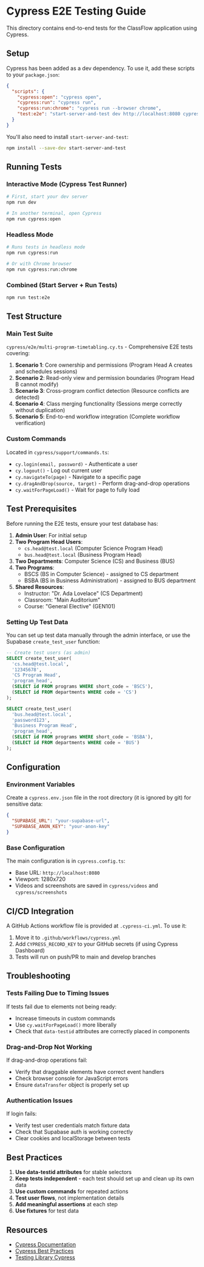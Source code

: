 # Cypress E2E Testing Guide

This directory contains end-to-end tests for the ClassFlow application using Cypress.

## Setup

Cypress has been added as a dev dependency. To use it, add these scripts to your `package.json`:

```json
{
  "scripts": {
    "cypress:open": "cypress open",
    "cypress:run": "cypress run",
    "cypress:run:chrome": "cypress run --browser chrome",
    "test:e2e": "start-server-and-test dev http://localhost:8080 cypress:run"
  }
}
```

You'll also need to install `start-server-and-test`:

```bash
npm install --save-dev start-server-and-test
```

## Running Tests

### Interactive Mode (Cypress Test Runner)

```bash
# First, start your dev server
npm run dev

# In another terminal, open Cypress
npm run cypress:open
```

### Headless Mode

```bash
# Runs tests in headless mode
npm run cypress:run

# Or with Chrome browser
npm run cypress:run:chrome
```

### Combined (Start Server + Run Tests)

```bash
npm run test:e2e
```

## Test Structure

### Main Test Suite

`cypress/e2e/multi-program-timetabling.cy.ts` - Comprehensive E2E tests covering:

1. **Scenario 1**: Core ownership and permissions (Program Head A creates and schedules sessions)
2. **Scenario 2**: Read-only view and permission boundaries (Program Head B cannot modify)
3. **Scenario 3**: Cross-program conflict detection (Resource conflicts are detected)
4. **Scenario 4**: Class merging functionality (Sessions merge correctly without duplication)
5. **Scenario 5**: End-to-end workflow integration (Complete workflow verification)

### Custom Commands

Located in `cypress/support/commands.ts`:

- `cy.login(email, password)` - Authenticate a user
- `cy.logout()` - Log out current user
- `cy.navigateTo(page)` - Navigate to a specific page
- `cy.dragAndDrop(source, target)` - Perform drag-and-drop operations
- `cy.waitForPageLoad()` - Wait for page to fully load

## Test Prerequisites

Before running the E2E tests, ensure your test database has:

1. **Admin User**: For initial setup
2. **Two Program Head Users**:
   - `cs.head@test.local` (Computer Science Program Head)
   - `bus.head@test.local` (Business Program Head)
3. **Two Departments**: Computer Science (CS) and Business (BUS)
4. **Two Programs**:
   - BSCS (BS in Computer Science) - assigned to CS department
   - BSBA (BS in Business Administration) - assigned to BUS department
5. **Shared Resources**:
   - Instructor: "Dr. Ada Lovelace" (CS Department)
   - Classroom: "Main Auditorium"
   - Course: "General Elective" (GEN101)

### Setting Up Test Data

You can set up test data manually through the admin interface, or use the Supabase `create_test_user` function:

```sql
-- Create test users (as admin)
SELECT create_test_user(
  'cs.head@test.local',
  '12345678',
  'CS Program Head',
  'program_head',
  (SELECT id FROM programs WHERE short_code = 'BSCS'),
  (SELECT id FROM departments WHERE code = 'CS')
);

SELECT create_test_user(
  'bus.head@test.local',
  'password123',
  'Business Program Head',
  'program_head',
  (SELECT id FROM programs WHERE short_code = 'BSBA'),
  (SELECT id FROM departments WHERE code = 'BUS')
);
```

## Configuration

### Environment Variables

Create a `cypress.env.json` file in the root directory (it is ignored by git) for sensitive data:

```json
{
  "SUPABASE_URL": "your-supabase-url",
  "SUPABASE_ANON_KEY": "your-anon-key"
}
```

### Base Configuration

The main configuration is in `cypress.config.ts`:
- Base URL: `http://localhost:8080`
- Viewport: 1280x720
- Videos and screenshots are saved in `cypress/videos` and `cypress/screenshots`

## CI/CD Integration

A GitHub Actions workflow file is provided at `.cypress-ci.yml`. To use it:

1. Move it to `.github/workflows/cypress.yml`
2. Add `CYPRESS_RECORD_KEY` to your GitHub secrets (if using Cypress Dashboard)
3. Tests will run on push/PR to main and develop branches

## Troubleshooting

### Tests Failing Due to Timing Issues

If tests fail due to elements not being ready:
- Increase timeouts in custom commands
- Use `cy.waitForPageLoad()` more liberally
- Check that `data-testid` attributes are correctly placed in components

### Drag-and-Drop Not Working

If drag-and-drop operations fail:
- Verify that draggable elements have correct event handlers
- Check browser console for JavaScript errors
- Ensure `dataTransfer` object is properly set up

### Authentication Issues

If login fails:
- Verify test user credentials match fixture data
- Check that Supabase auth is working correctly
- Clear cookies and localStorage between tests

## Best Practices

1. **Use data-testid attributes** for stable selectors
2. **Keep tests independent** - each test should set up and clean up its own data
3. **Use custom commands** for repeated actions
4. **Test user flows**, not implementation details
5. **Add meaningful assertions** at each step
6. **Use fixtures** for test data

## Resources

- [Cypress Documentation](https://docs.cypress.io/)
- [Cypress Best Practices](https://docs.cypress.io/guides/references/best-practices)
- [Testing Library Cypress](https://testing-library.com/docs/cypress-testing-library/intro/)
